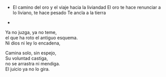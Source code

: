 - El camino del oro y el viaje hacia la liviandad
  El oro te hace renunciar a lo liviano, te hace pesado
  Te ancla a la tierra  

- 


Ya no juzga, ya no teme,  
el que ha roto el antiguo esquema.  
Ni dios ni ley lo encadena,  

Camina solo, sin espejo,  
Su voluntad castiga,  
no se arrastra ni mendiga.  
El juicio ya no lo gira.
